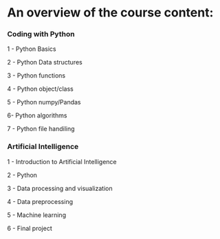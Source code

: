 # An overview of the course content: 

### Coding with Python

1 - Python Basics

2 -  Python Data structures

3 -  Python functions

4 - Python object/class

5 - Python numpy/Pandas

6- Python algorithms

7 - Python file handiling

### Artificial Intelligence

1 - Introduction to Artificial Intelligence

2 - Python 

3 - Data processing and visualization

4 - Data preprocessing

5 - Machine learning

6 - Final project
